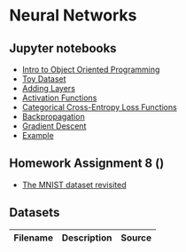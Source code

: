 # Neural Networks

## Jupyter notebooks
- [Intro to Object Oriented Programming](https://nbviewer.jupyter.org/github/um-perez-alvaro/Data-Science-Theory/blob/master/Jupyter%20Notebooks/Neural%20Nets/notebooks/Intro%20to%20Object%20Oriented%20Programming.ipynb)
- [Toy Dataset](https://nbviewer.jupyter.org/github/um-perez-alvaro/Data-Science-Theory/blob/master/Jupyter%20Notebooks/Neural%20Nets/notebooks/The%20Toy%20Dataset.ipynb)
- [Adding Layers](https://nbviewer.jupyter.org/github/um-perez-alvaro/Data-Science-Theory/blob/master/Jupyter%20Notebooks/Neural%20Nets/notebooks/Adding%20Layers.ipynb)
- [Activation Functions](https://nbviewer.jupyter.org/github/um-perez-alvaro/Data-Science-Theory/blob/master/Jupyter%20Notebooks/Neural%20Nets/notebooks/Activation%20Functions.ipynb)
- [Categorical Cross-Entropy Loss Functions](https://nbviewer.jupyter.org/github/um-perez-alvaro/Data-Science-Theory/blob/master/Jupyter%20Notebooks/Neural%20Nets/notebooks/Categorical%20Cross-Entropy%20Loss%20Function.ipynb)
- [Backpropagation](https://nbviewer.jupyter.org/github/um-perez-alvaro/Data-Science-Theory/blob/master/Jupyter%20Notebooks/Neural%20Nets/notebooks/Backpropagation.ipynb)
- [Gradient Descent](https://nbviewer.jupyter.org/github/um-perez-alvaro/Data-Science-Theory/blob/master/Jupyter%20Notebooks/Neural%20Nets/notebooks/Stochastic%20Gradient%20Descent.ipynb)
- [Example](https://nbviewer.jupyter.org/github/um-perez-alvaro/Data-Science-Theory/blob/master/Jupyter%20Notebooks/Neural%20Nets/notebooks/Three%20Spirals%20Dataset.ipynb)

## Homework Assignment 8 ()

- [The MNIST dataset revisited]()


## Datasets
Filename | Description |  Source
--- | --- |  --- 

